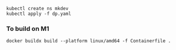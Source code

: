 

```
kubectl create ns mkdev
kubectl apply -f dp.yaml
```


### To build on M1

```
docker buildx build --platform linux/amd64 -f Containerfile .
```
